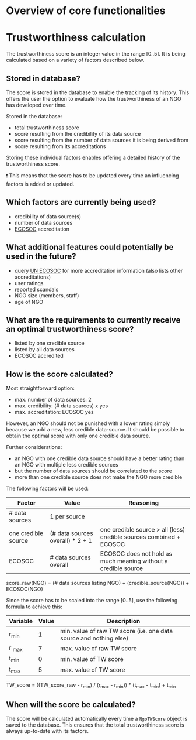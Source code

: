 # Overview of core functionalities

# Trustworthiness calculation

The trustworthiness score is an integer value in the range [0..5]. It is being calculated based on a variety of factors 
described below.

## Stored in database?
The score is stored in the database to enable the tracking of its history. This offers the user the option to evaluate
how the trustworthiness of an NGO has developed over time.

Stored in the database:
- total trustworthiness score
- score resulting from the credibility of its data source
- score resulting from the number of data sources it is being derived from
- score resulting from its accreditations

Storing these individual factors enables offering a detailed history of the trustworthiness score.

:exclamation: This means that the score has to be updated every time an influencing factors is added or updated.

## Which factors are currently being used?

- credibility of data source(s)
- number of data sources
- [ECOSOC](https://csonet.org/?menu=100) accreditation 


## What additional features could potentially be used in the future?
- query [UN ECOSOC](https://esango.un.org/civilsociety/displayConsultativeStatusSearch.do?method=search&sessionCheck=false)
for more accreditation information (also lists other accreditations)
- user ratings
- reported scandals
- NGO size (members, staff)
- age of NGO

## What are the requirements to currently receive an optimal trustworthiness score? 

- listed by one credible source
- listed by all data sources
- ECOSOC accredited

## How is the score calculated?

Most straightforward option:
- max. number of data sources: 2
- max. credibility: (# data sources) x yes
- max. accreditation: ECOSOC yes

However, an NGO should not be punished with a lower rating simply because we add a new, less credible data-source.
It should be possible to obtain the optimal score with only one credible data source.

Further considerations:
- an NGO with one credible data source should have a better rating than an NGO with multiple less credible sources
- but the number of data sources should be correlated to the score
- more than one credible source does not make the NGO more credible


The following factors will be used:

| Factor                | Value                        | Reasoning |
| --------------------- | ----------------------------- | -------- |
| # data sources        | 1 per source | |
| one credible source   | (# data sources overall) * 2 + 1  | one credible source > all (less) credible sources combined + ECOSOC |
| ECOSOC                | # data sources overall | ECOSOC does not hold as much meaning without a credible source |


score_raw(NGO) = (# data sources listing NGO) + (credible_source(NGO)) + ECOSOC(NGO)

Since the score has to be scaled into the range [0..5], use the following [formula](https://stats.stackexchange.com/questions/281162/scale-a-number-between-a-range/281164) to achieve this:

| Variable | Value | Description |
| -------- | ----- | ----------- |
| r<sub>min</sub> | 1 | min. value of raw TW score (i.e. one data source and nothing else) |
| r <sub>max</sub> | 7 | max. value of raw TW score |
| t<sub>min</sub> | 0 | min. value of TW score |
| t<sub>max</sub> | 5 | max. value of TW score |

TW_score = ((TW_score_raw - r<sub>min</sub>) / (r<sub>max</sub> - r<sub>min</sub>)) * (t<sub>max</sub> - t<sub>min</sub>) + t<sub>min</sub>


## When will the score be calculated?
The score will be calculated automatically every time a `NgoTWScore` object is saved to the database. This 
ensures that the total trustworthiness score is always up-to-date with its factors.